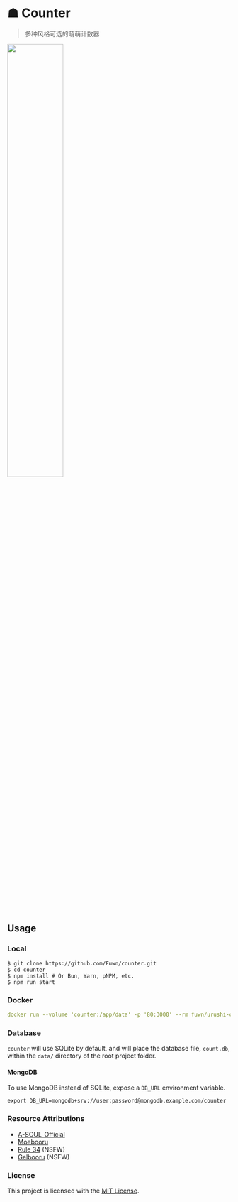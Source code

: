 # ☗ Counter

> 多种风格可选的萌萌计数器

<img src="https://counter.due.moe/get/@counter.github?theme=urushi" width="50%">

## Usage

### Local

```shell
$ git clone https://github.com/Fuwn/counter.git
$ cd counter
$ npm install # Or Bun, Yarn, pNPM, etc.
$ npm run start
```

### Docker

```yaml
docker run --volume 'counter:/app/data' -p '80:3000' --rm fuwn/urushi-counter:latest
```

### Database

`counter` will use SQLite by default, and will place the database file, `count.db`, within the `data/` directory of the root project folder.

#### MongoDB

To use MongoDB instead of SQLite, expose a `DB_URL` environment variable.

```shell
export DB_URL=mongodb+srv://user:password@mongodb.example.com/counter
```

### Resource Attributions

*   [A-SOUL_Official](https://space.bilibili.com/703007996)
*   [Moebooru](https://github.com/moebooru/moebooru)
*   [Rule 34](https://rule34.xxx) (NSFW)
*   [Gelbooru](https://gelbooru.com) (NSFW)

### License

This project is licensed with the [MIT License](LICENSE).


